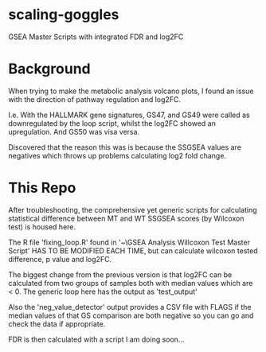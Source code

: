 # scaling-goggles
GSEA Master Scripts with integrated FDR and log2FC

# Background
When trying to make the metabolic analysis volcano plots, I found an issue with the direction of pathway regulation and log2FC. 

I.e. With the HALLMARK gene signatures, GS47, and GS49 were called as downregulated by the loop script, whilst the log2FC showed an upregulation. And GS50 was visa versa.

Discovered that the reason this was is because the SSGSEA values are negatives which throws up problems calculating log2 fold change.

# This Repo
After troubleshooting, the comprehensive yet generic scripts for calculating statistical difference between MT and WT SSGSEA scores (by Wilcoxon test) is housed here.

The R file 'fixing_loop.R' found in '~\GSEA Analysis Willcoxon Test Master Script\' HAS TO BE MODIFIED EACH TIME, but can calculate wilcoxon tested difference, p value and log2FC.

The biggest change from the previous version is that log2FC can be calculated from two groups of samples both with median values which are < 0.
The generic loop here has the output as 'test_output'

Also the 'neg_value_detector' output provides a CSV file with FLAGS if the median values of that GS comparison are both negative so you can go and check the data if appropriate.

FDR is then calculated with a script I am doing soon...